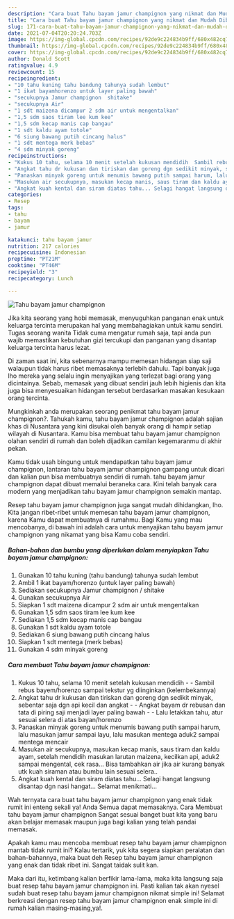 ```yaml
---
description: "Cara buat Tahu bayam jamur champignon yang nikmat dan Mudah Dibuat"
title: "Cara buat Tahu bayam jamur champignon yang nikmat dan Mudah Dibuat"
slug: 171-cara-buat-tahu-bayam-jamur-champignon-yang-nikmat-dan-mudah-dibuat
date: 2021-07-04T20:20:24.703Z
image: https://img-global.cpcdn.com/recipes/92de9c224834b9ff/680x482cq70/tahu-bayam-jamur-champignon-foto-resep-utama.jpg
thumbnail: https://img-global.cpcdn.com/recipes/92de9c224834b9ff/680x482cq70/tahu-bayam-jamur-champignon-foto-resep-utama.jpg
cover: https://img-global.cpcdn.com/recipes/92de9c224834b9ff/680x482cq70/tahu-bayam-jamur-champignon-foto-resep-utama.jpg
author: Donald Scott
ratingvalue: 4.9
reviewcount: 15
recipeingredient:
- "10 tahu kuning tahu bandung tahunya sudah lembut"
- "1 ikat bayamhorenzo untuk layer paling bawah"
- "secukupnya Jamur champignon  shitake"
- "secukupnya Air"
- "1 sdt maizena dicampur 2 sdm air untuk mengentalkan"
- "1,5 sdm saos tiram lee kum kee"
- "1,5 sdm kecap manis cap bangau"
- "1 sdt kaldu ayam totole"
- "6 siung bawang putih cincang halus"
- "1 sdt mentega merk bebas"
- "4 sdm minyak goreng"
recipeinstructions:
- "Kukus 10 tahu, selama 10 menit setelah kukusan mendidih  Sambil rebus bayem/horenzo sampai tekstur yg diinginkan (kelembekannya)"
- "Angkat tahu dr kukusan dan tiriskan dan goreng dgn sedikit minyak, sebentar saja dgn api kecil dan angkat  Angkat bayam dr rebusan dan tata di piring saji menjadi layer paling bawah  Lalu letakkan tahu, atur sesuai selera di atas bayan/horenzo"
- "Panaskan minyak goreng untuk menumis bawang putih sampai harum, lalu masukan jamur sampai layu, lalu masukan mentega aduk2 sampai mentega mencair"
- "Masukan air secukupnya, masukan kecap manis, saus tiram dan kaldu ayam, setelah mendidih masukan larutan maizena, kecilkan api, aduk2 sampai mengental, cek rasa... Bisa tambahkan air jika air kurang banyak utk kuah siraman atau bumbu lain sesuai selera.."
- "Angkat kuah kental dan siram diatas tahu... Selagi hangat langsung disantap dgn nasi hangat... Selamat menikmati..."
categories:
- Resep
tags:
- tahu
- bayam
- jamur

katakunci: tahu bayam jamur 
nutrition: 217 calories
recipecuisine: Indonesian
preptime: "PT21M"
cooktime: "PT46M"
recipeyield: "3"
recipecategory: Lunch

---
```



![Tahu bayam jamur champignon](https://img-global.cpcdn.com/recipes/92de9c224834b9ff/680x482cq70/tahu-bayam-jamur-champignon-foto-resep-utama.jpg)

Jika kita seorang yang hobi memasak, menyuguhkan panganan enak untuk keluarga tercinta merupakan hal yang membahagiakan untuk kamu sendiri. Tugas seorang  wanita Tidak cuma mengatur rumah saja, tapi anda pun wajib memastikan kebutuhan gizi tercukupi dan panganan yang disantap keluarga tercinta harus lezat.

Di zaman  saat ini, kita sebenarnya mampu memesan hidangan siap saji walaupun tidak harus ribet memasaknya terlebih dahulu. Tapi banyak juga lho mereka yang selalu ingin menyajikan yang terlezat bagi orang yang dicintainya. Sebab, memasak yang dibuat sendiri jauh lebih higienis dan kita juga bisa menyesuaikan hidangan tersebut berdasarkan masakan kesukaan orang tercinta. 



Mungkinkah anda merupakan seorang penikmat tahu bayam jamur champignon?. Tahukah kamu, tahu bayam jamur champignon adalah sajian khas di Nusantara yang kini disukai oleh banyak orang di hampir setiap wilayah di Nusantara. Kamu bisa membuat tahu bayam jamur champignon olahan sendiri di rumah dan boleh dijadikan camilan kegemaranmu di akhir pekan.

Kamu tidak usah bingung untuk mendapatkan tahu bayam jamur champignon, lantaran tahu bayam jamur champignon gampang untuk dicari dan kalian pun bisa membuatnya sendiri di rumah. tahu bayam jamur champignon dapat dibuat memalui beraneka cara. Kini telah banyak cara modern yang menjadikan tahu bayam jamur champignon semakin mantap.

Resep tahu bayam jamur champignon juga sangat mudah dihidangkan, lho. Kita jangan ribet-ribet untuk memesan tahu bayam jamur champignon, karena Kamu dapat membuatnya di rumahmu. Bagi Kamu yang mau mencobanya, di bawah ini adalah cara untuk menyajikan tahu bayam jamur champignon yang nikamat yang bisa Kamu coba sendiri.

<!--inarticleads1-->

##### Bahan-bahan dan bumbu yang diperlukan dalam menyiapkan Tahu bayam jamur champignon:

1. Gunakan 10 tahu kuning (tahu bandung) tahunya sudah lembut
1. Ambil 1 ikat bayam/horenzo (untuk layer paling bawah)
1. Sediakan secukupnya Jamur champignon / shitake
1. Gunakan secukupnya Air
1. Siapkan 1 sdt maizena dicampur 2 sdm air untuk mengentalkan
1. Gunakan 1,5 sdm saos tiram lee kum kee
1. Sediakan 1,5 sdm kecap manis cap bangau
1. Gunakan 1 sdt kaldu ayam totole
1. Sediakan 6 siung bawang putih cincang halus
1. Siapkan 1 sdt mentega (merk bebas)
1. Gunakan 4 sdm minyak goreng




<!--inarticleads2-->

##### Cara membuat Tahu bayam jamur champignon:

1. Kukus 10 tahu, selama 10 menit setelah kukusan mendidih -  - Sambil rebus bayem/horenzo sampai tekstur yg diinginkan (kelembekannya)
1. Angkat tahu dr kukusan dan tiriskan dan goreng dgn sedikit minyak, sebentar saja dgn api kecil dan angkat -  - Angkat bayam dr rebusan dan tata di piring saji menjadi layer paling bawah -  - Lalu letakkan tahu, atur sesuai selera di atas bayan/horenzo
1. Panaskan minyak goreng untuk menumis bawang putih sampai harum, lalu masukan jamur sampai layu, lalu masukan mentega aduk2 sampai mentega mencair
1. Masukan air secukupnya, masukan kecap manis, saus tiram dan kaldu ayam, setelah mendidih masukan larutan maizena, kecilkan api, aduk2 sampai mengental, cek rasa... Bisa tambahkan air jika air kurang banyak utk kuah siraman atau bumbu lain sesuai selera..
1. Angkat kuah kental dan siram diatas tahu... Selagi hangat langsung disantap dgn nasi hangat... Selamat menikmati...




Wah ternyata cara buat tahu bayam jamur champignon yang enak tidak rumit ini enteng sekali ya! Anda Semua dapat memasaknya. Cara Membuat tahu bayam jamur champignon Sangat sesuai banget buat kita yang baru akan belajar memasak maupun juga bagi kalian yang telah pandai memasak.

Apakah kamu mau mencoba membuat resep tahu bayam jamur champignon mantab tidak rumit ini? Kalau tertarik, yuk kita segera siapkan peralatan dan bahan-bahannya, maka buat deh Resep tahu bayam jamur champignon yang enak dan tidak ribet ini. Sangat taidak sulit kan. 

Maka dari itu, ketimbang kalian berfikir lama-lama, maka kita langsung saja buat resep tahu bayam jamur champignon ini. Pasti kalian tak akan nyesel sudah buat resep tahu bayam jamur champignon nikmat simple ini! Selamat berkreasi dengan resep tahu bayam jamur champignon enak simple ini di rumah kalian masing-masing,ya!.

